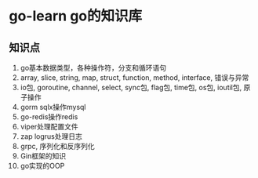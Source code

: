 # go-learn go的知识库
## 知识点

1. go基本数据类型，各种操作符，分支和循环语句
2. array, slice, string, map, struct, function, method, interface, 错误与异常
3. io包, goroutine, channel, select, sync包, flag包, time包, os包, ioutil包, 原子操作
4. gorm sqlx操作mysql
5. go-redis操作redis
6. viper处理配置文件
7. zap logrus处理日志
8. grpc, 序列化和反序列化
9. Gin框架的知识
10. go实现的OOP
